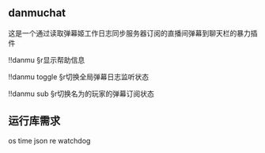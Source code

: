 danmuchat
------

这是一个通过读取弹幕姬工作日志同步服务器订阅的直播间弹幕到聊天栏的暴力插件

!!danmu §r显示帮助信息

!!danmu toggle §r切换全局弹幕日志监听状态

!!danmu sub <player> §r切换名为<player>的玩家的弹幕订阅状态

运行库需求
------
os
time
json
re
watchdog
